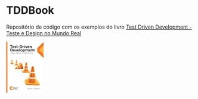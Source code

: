 # TDDBook

Repositório de código com os exemplos do livro [Test Driven Development - Teste e Design no Mundo Real](https://www.casadocodigo.com.br/products/livro-tdd)

<img
  src="/img/cover.jpg"
  width="100"
  align="center"
/>
